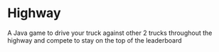 # Highway
A Java game to drive your truck against other 2 trucks throughout the highway and compete to stay on the top of the leaderboard
